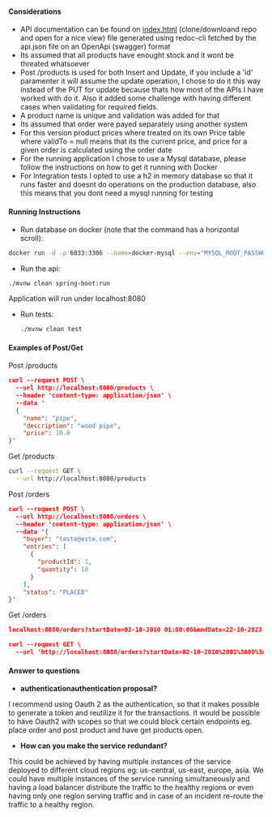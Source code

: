 
#### Considerations

- API documentation can be found on [index.html](index.html) (clone/downloand repo and open for a nice view) file generated using redoc-cli fetched by the api.json file on an OpenApi (swagger) format
- Its assumed that all products have enought stock and it wont be threated whatsoever
- Post /products is used for both Insert and Update, if you include a 'id' paramenter it will assume the update operation, I chose to do it this way instead of the PUT for update because thats how most of the APIs I have worked with do it. Also it added some challenge with having different cases when validating for required fields.
- A product name is unique and validation was added for that
- Its assumed that order were payed separately using another system
- For this version product prices where treated on its own Price table where validTo = null means that its the current price, and price for a given order is calculated using the order date
- For the running application I chose to use a Mysql database, please follow the instructions on how to get it running with Docker
- For Integration tests I opted to use a h2 in memory database so that it runs faster and doesnt do operations on the production database, also this means that you dont need a mysql running for testing

#### Running Instructions
 - Run database on docker (note that the command has a horizontal scroll):
 ```bash
 docker run -d -p 6033:3306 --name=docker-mysql --env="MYSQL_ROOT_PASSWORD=root" --env="MYSQL_PASSWORD=root" --env="MYSQL_DATABASE=api_database" mysql:5.7
 ```
 
 - Run the api:
  ```
  ./mvnw clean spring-boot:run
  ```
Application will run under localhost:8080
 - Run tests:
   ```bash
   ./mvnw clean test
   ```

#### Examples of Post/Get

Post  /products
```json
curl --request POST \
  --url http://localhost:8080/products \
  --header 'content-type: application/json' \
  --data '
  {
    "name": "pipe",
    "description": "wood pipe",
    "price": 10.0
}'
```

Get /products
```bash
curl --request GET \
  --url http://localhost:8080/products
```

Post  /orders
```json
curl --request POST \
  --url http://localhost:8080/orders \
  --header 'content-type: application/json' \
  --data '{
    "buyer": "teste@este.com",
    "entries": [
      {
        "productId": 1,
        "quantity": 10
      }
    ],
    "status": "PLACED"
}'
```

Get /orders
```json
localhost:8080/orders?startDate=02-10-2010 01:00:00&endDate=22-10-2023 00:00:00

curl --request GET \
  --url 'http://localhost:8080/orders?startDate=02-10-2010%2001%3A00%3A00&endDate=22-10-2023%2000%3A00%3A00'
  ```


#### Answer to questions
 - **authenticationauthentication proposal?**
 
 I recommend using Oauth 2 as the authentication, so that it makes possible to generate a token and reutilize it for the transactions. It would be possible to have Oauth2 with scopes so that we could block certain endpoints eg. place order and post product and have get products open.
 - **How can you make the service redundant?**
 
 This could be achieved by having multiple instances of the service deployed to different cloud regions eg: us-central, us-east, europe, asia. We could have multiple instances of the service running simultaneously and having a load balancer distribute the traffic to the healthy regions or even having only one region serving traffic and in case of an incident re-route the traffic to a healthy region.
